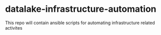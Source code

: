 # datalake-infrastructure-automation
This repo will contain ansible scripts for automating infrastructure related activites
